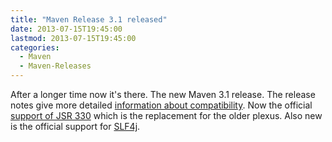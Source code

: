```yaml
---
title: "Maven Release 3.1 released"
date: 2013-07-15T19:45:00
lastmod: 2013-07-15T19:45:00
categories:
  - Maven
  - Maven-Releases
---
```

After a longer time now it's there. The new Maven 3.1 release. The release notes give more 
detailed [information about compatibility](http://maven.apache.org/docs/3.1.0/release-notes.html). 
Now the official [support of JSR 330](http://maven.apache.org/maven-jsr330.html) which is the replacement for the older plexus. 
Also new is the official support for [SLF4j](http://maven.apache.org/maven-logging.html).
